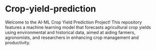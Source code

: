 # Crop-yield-prediction
Welcome to the AI-ML Crop Yield Prediction Project! This repository features a machine learning model that forecasts agricultural crop yields using environmental and historical data, aimed at aiding farmers, agronomists, and researchers in enhancing crop management and productivity.
